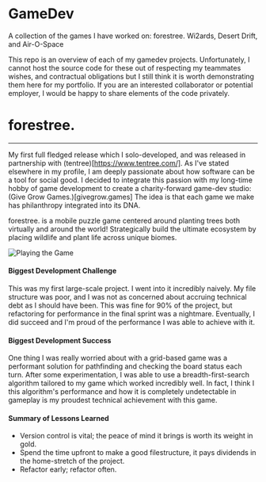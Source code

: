 # GameDev
A collection of the games I have worked on: forestree. Wi2ards, Desert Drift, and Air-O-Space

This repo is an overview of each of my gamedev projects. Unfortunately, I cannot host the source code for these out of respecting my teammates wishes, and contractual obligations but I still think it is worth demonstrating them here for my portfolio. If you are an interested collaborator or potential employer, I would be happy to share elements of the code privately.

# forestree.
---
My first full fledged release which I solo-developed, and was released in partnership with (tentree)[https://www.tentree.com/].
As I've stated elsewhere in my profile, I am deeply passionate about how software can be a tool for social good. I decided to integrate this passion with my long-time hobby of game development to create a charity-forward game-dev studio: (Give Grow Games.)[givegrow.games] The idea is that each game we make has philanthropy integrated into its DNA.

forestree. is a mobile puzzle game centered around planting trees both virtually and around the world! Strategically build the ultimate ecosystem by placing wildlife and plant life across unique biomes.

![Playing the Game](Images/forestree_forest.gif)

#### Biggest Development Challenge
This was my first large-scale project. I went into it incredibly naively. My file structure was poor, and I was not as concerned about accruing technical debt as I should have been. This was fine for 90% of the project, but refactoring for performance in the final sprint was a nightmare. Eventually, I did succeed and I'm proud of the performance I was able to achieve with it.

#### Biggest Development Success
One thing I was really worried about with a grid-based game was a performant solution for pathfinding and checking the board status each turn. After some experimentation, I was able to use a breadth-first-search algorithm tailored to my game which worked incredibly well. In fact, I think I this algorithm's performance and how it is completely undetectable in gameplay is my proudest technical achievement with this game.

#### Summary of Lessons Learned
* Version control is vital; the peace of mind it brings is worth its weight in gold.
* Spend the time upfront to make a good filestructure, it pays dividends in the home-stretch of the project.
* Refactor early; refactor often.
